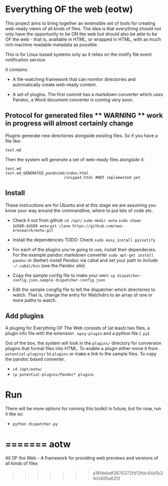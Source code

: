 # Everything OF the web (eotw)

This project aims to bring together an extensible set of tools for creating web-ready views of all kinds of files. The idea is that everything should not only have the opportunity to be ON the web but should also be able to be OF the web - that is, available in HTML, or wrapped in HTML, with as much rich machine readable metadata as possible.

This is for Linux based systems only as it relies on the inotify file event notification service.


It contains:
* A file-watching framework that can monitor directories and automatically create web-ready content.

* A set of plugins. The first commit has a markdown converter which uses Pandoc, a Word document converter is coming very soon.

## Protocol for generated files ** WARNING ** work in progress will almost certainly change

Plugins generate new directories alongside existing files. So if you have a file like:

```
test.md
```

Then the system will generate a set of web-ready files alongside it:

```
test.md
test.md_GENERATED_pandocmd/index.html
                          /snippet.html #NOT implemented yet
```

## Install

These instructions are for Ubuntu and at this stage we are assuming you know your way around the commandline, where to put bits of code etc. 


* Check it out from github
    ```cd /opt/```
	```sudo mkdir eotw```
	```sudo chown $USER:$USER eotw```
    ```git clone https://github.com/uws-eresearch/eotw.git```

* Install the dependencies TODO: Check
    ```sudo easy_install pyinotify```

* For each of the plugins you're going to use, install _their_ dependecies. For the example pandoc markdown converter
    ```sudo apt-get install pandoc``` 
    or (better) install Pandoc via cabal and set your path to include ```~/.cabal/bin``` (see the Pandoc site)

* Copy the sample config file to make your own:
    ```cp dispatcher-config.json.sample dispatcher-config.json```

* Edit the sample congfig file to tell the dispatcher which directories to watch. That is, change the entry for Watchdirs to an array of one or more paths to watch.

## Add plugins

A pluging for Everything OF The Web consists of (at least) two files, a plugin info file with the extension ```.epsy-plugin``` and a python file (```.py```).

Out of the box, the system will look in the ```plugins/``` directory for conversion plugins that format files into HTML. To enable a plugin either move it from ```potential-plugins/``` to ```plugins``` or make a link to the sample files. To copy the pandoc based converter.

* ```cd /opt/eotw/```
* ```cp potential-plugins/Pandoc* plugins```


# Run

There will be more options for running this toolkit in future, but for now, run it like so:

 *  ```python dispatcher.py```







=======
aotw
====

All OF the Web - A framework for providing web previews and versions of all kinds of files
>>>>>>> a18fdebdf3676372fd13fdc44d1b21e0495a625f
